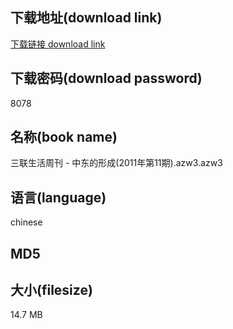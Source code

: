 ## 下载地址(download link)
[下载链接 download link](https://voluble-croquembouche-d321dc.netlify.app/?s=%E4%B8%89%E8%81%94%E7%94%9F%E6%B4%BB%E5%91%A8%E5%88%8A+-+%E4%B8%AD%E4%B8%9C%E7%9A%84%E5%BD%A2%E6%88%90%282011%E5%B9%B4%E7%AC%AC11%E6%9C%9F%29.azw3)

## 下载密码(download password)
8078

## 名称(book name)
三联生活周刊 - 中东的形成(2011年第11期).azw3.azw3

## 语言(language)
chinese

## MD5


## 大小(filesize)
14.7 MB

